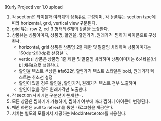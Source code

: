 [Kurly Project] ver 1.0 upload

1. 각 section은 타이틀과 여러개의 상품뷰로 구성되며, 각 상품뷰는 section type에 따라 horizontal, grid, vertical view 구분된다.
2. grid 뷰는 row 2, col 3 형태의 6개의 상품을 노출한다.
3. 상품뷰는 상품이미지, 상품명, 할인율, 할인가격, 원래가격, 찜하기 아이콘으로 구성된다.
	- horizontal, grid 상품은 상품명 2줄 제한 및 말줄임 처리하며 상품이미지는 150dp*200dp로 설정한다.
	- vertical 상품은 상품명 1줄 제한 및 말줄임 처리하며 상품이미지는 6:4비율(너비 채움)으로 설정한다.	
	- 할인율 텍스트 색상은 #fa622f, 할인가격 텍스트 스타일은 bold, 원래가격 텍스트는 취소선 설정
	- 할인이 있을 경우 할인율, 할인가격, 원래가격 텍스트 전부 노출하며
	- 할인이 없을 경우 원래가격만 노출한다.
4. 각 section 사이에는 구분선이 존재한다.
5. 모든 상품은 찜하기가 가능하며, 찜하기 여부에 따라 찜하기 아이콘이 변경된다.
6. 메인 화면은 pull to refresh를 통한 새로고침을 제공한다. 
7. 서버는 별도의 모듈에서 제공하는 MockInterceptor를 사용한다.
